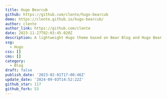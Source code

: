 ```yaml
---
title: Hugo Bearcub
github: https://github.com/clente/hugo-bearcub
demo: https://clente.github.io/hugo-bearcub/
author: clente
author_link: https://github.com/clente
date: 2023-11-27T02:03:45.020Z
description: A lightweight Hugo theme based on Bear Blog and Hugo Bear Blog
ssg:
  - Hugo
css: []
cms: []
category:
  - Blog
draft: false
publish_date: '2023-02-01T17:08:46Z'
update_date: '2024-09-03T14:52:22Z'
github_star: 117
github_fork: 53
---
```

